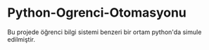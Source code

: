 # Python-Ogrenci-Otomasyonu
Bu projede öğrenci bilgi sistemi benzeri bir ortam python'da simule edilmiştir.
